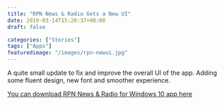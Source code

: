 ```yaml
---
title: "RPN News & Radio Gets a New UI"
date: 2019-03-14T15:28:37+08:00
draft: false

categories: ["Stories"]
tags: ["Apps"]
featuredimage: "/images/rpn-newui.jpg"
---
```


A quite small update to fix and improve the overall UI of the app. Adding some fluent design, new font and smoother experience.

<a href="https://www.microsoft.com/en-ph/p/rpn-news-radio/9phl469c0z20?rtc=1" target="_blank">You can download RPN News & Radio for Windows 10 app here</a>